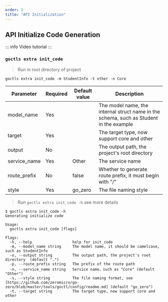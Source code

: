 ```yaml
---
order: 2
title: "API Initialization"
---
```


## API Initialize Code Generation


::: info Video tutorial
<BiliBili bvid="BV1pj411878n" />
:::

### `goctls extra init_code`

> Run in root directory of project

```shell
goctls extra init_code -m StudentInfo -t other -n Core
```

| Parameter    | Required | Default value | Description                                                                            |
| ------------ | -------- | ------------- | -------------------------------------------------------------------------------------- |
| model_name   | Yes      |               | The model name, the internal struct name in the schema, such as Student in the example |
| target       | Yes      |               | The target type, now support core and other                                            |
| output       | No       |               | The output path, the project's root directory                                          |
| service_name | Yes      | Other         | The service name                                                                       |
| route_prefix | No       | false         | Whether to generate route prefix, it must begin with "/"                               |
| style        | Yes      | go_zero       | The file naming style                                                                  |

> Run `goctls extra init_code -h` see more details

```shell
$ goctls extra init_code -h
Generating initialize code

Usage:
  goctls extra init_code [flags]

Flags:
  -h, --help                  help for init_code
  -m, --model_name string     The model name, it should be camelcase, such as StudentInfo
  -o, --output string         The output path, the project's root directory  (default ".")
  -p, --route_prefix string   The prefix of the route path
  -n, --service_name string   Service name，such as "Core" (default "Other")
  -s, --style string          The file naming format, see [https://github.com/zeromicro/go-zero/blob/master/tools/goctl/config/readme.md] (default "go_zero")
  -t, --target string         The target type, now support core and other
```